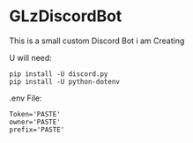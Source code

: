 # GLzDiscordBot

This is a small custom Discord Bot i am Creating

U will need:
  ```
  pip install -U discord.py 
  pip install -U python-dotenv
  ```
  
  .env File:
  ```
  Token='PASTE'
  owner='PASTE'
  prefix='PASTE'
```
